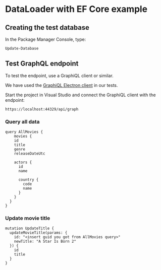 # DataLoader with EF Core example

## Creating the test database

In the Package Manager Console, type:

    Update-Database

## Test GraphQL endpoint

To test the endpoint, use a GraphiQL client or similar.

We have used the [GraphiQL Electron client](https://electronjs.org/apps/graphiql) in our tests.

Start the project in Visual Studio and connect the GraphiQL client with the endpoint:

    https://localhost:44329/api/graph

### Query all data

```
query AllMovies {
	movies {
    id
    title
    genre
    releaseDateUtc
    
    actors {
      id
      name
      
      country {
        code
        name
      }
    }
  }
}
```

### Update movie title

```
mutation UpdateTitle {
  updateMovieTitle(params: {
    id: "<insert guid you got from AllMovies query>"
    newTitle: "A Star Is Born 2"
  }) {
    id
    title
  }
}
```
